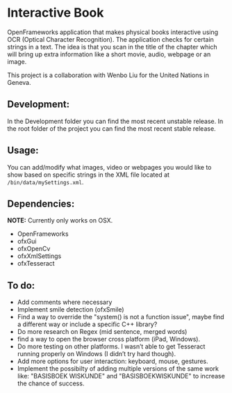 # Interactive Book

OpenFrameworks application that makes physical books interactive using OCR (Optical Character Recognition). The application checks for certain strings in a text. The idea is that you scan in the title of the chapter which will bring up extra information like a short movie, audio, webpage or an image.

This project is a collaboration with Wenbo Liu for the United Nations in Geneva. 

## Development:

In the Development folder you can find the most recent unstable release. In the root folder of the project you can find the most recent stable release.

## Usage:

You can add/modify what images, video or webpages you would like to show based on specific strings in the XML file located at ``/bin/data/mySettings.xml``.

## Dependencies:

**NOTE:** Currently only works on OSX.

- OpenFrameworks
- ofxGui
- ofxOpenCv
- ofxXmlSettings
- ofxTesseract

## To do:

- Add comments where necessary
- Implement smile detection (ofxSmile)
- Find a way to override the "system() is not a function issue", maybe find a different way or include a specific C++ library?
- Do more research on Regex (mid sentence, merged words)
- find a way to open the browser cross platform (iPad, Windows).
- Do more testing on other platforms. I wasn’t able to get Tesseract running properly on Windows (I didn’t try hard though).
- Add more options for user interaction: keyboard, mouse, gestures.
- Implement the possibilty of adding multiple versions of the same work like: "BASISBOEK WISKUNDE" and "BASISBOEKWISKUNDE" to increase the chance of success.
